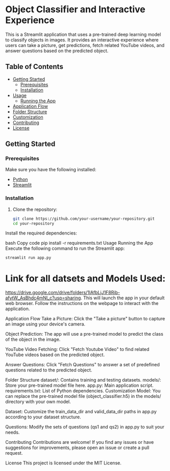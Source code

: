 # Object Classifier and Interactive Experience

This is a Streamlit application that uses a pre-trained deep learning model to classify objects in images. It provides an interactive experience where users can take a picture, get predictions, fetch related YouTube videos, and answer questions based on the predicted object.

## Table of Contents

- [Getting Started](#getting-started)
  - [Prerequisites](#prerequisites)
  - [Installation](#installation)
- [Usage](#usage)
  - [Running the App](#running-the-app)
- [Application Flow](#application-flow)
- [Folder Structure](#folder-structure)
- [Customization](#customization)
- [Contributing](#contributing)
- [License](#license)

## Getting Started

### Prerequisites

Make sure you have the following installed:

- [Python](https://www.python.org/downloads/)
- [Streamlit](https://docs.streamlit.io/installation)

### Installation

1. Clone the repository:

   ```bash
   git clone https://github.com/your-username/your-repository.git
   cd your-repository
Install the required dependencies:

bash
Copy code
pip install -r requirements.txt
Usage
Running the App
Execute the following command to run the Streamlit app:

```bash
streamlit run app.py
```
# Link for all datsets and Models Used:
https://drive.google.com/drive/folders/1lAfbLjJ1F8Rib-afytW_AsBhdc4mNl_c?usp=sharing.
This will launch the app in your default web browser. Follow the instructions on the webpage to interact with the application.

Application Flow
Take a Picture: Click the "Take a picture" button to capture an image using your device's camera.

Object Prediction: The app will use a pre-trained model to predict the class of the object in the image.

YouTube Video Fetching: Click "Fetch Youtube Video" to find related YouTube videos based on the predicted object.

Answer Questions: Click "Fetch Questions" to answer a set of predefined questions related to the predicted object.

Folder Structure
dataset/: Contains training and testing datasets.
models/: Store your pre-trained model file here.
app.py: Main application script.
requirements.txt: List of Python dependencies.
Customization
Model: You can replace the pre-trained model file (object_classifier.h5) in the models/ directory with your own model.

Dataset: Customize the train_data_dir and valid_data_dir paths in app.py according to your dataset structure.

Questions: Modify the sets of questions (qs1 and qs2) in app.py to suit your needs.

Contributing
Contributions are welcome! If you find any issues or have suggestions for improvements, please open an issue or create a pull request.

License
This project is licensed under the MIT License.
